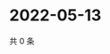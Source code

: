 # 2022-05-13

共 0 条

<!-- BEGIN WEIBO -->
<!-- 最后更新时间 Fri May 13 2022 12:49:27 GMT+0800 (China Standard Time) -->

<!-- END WEIBO -->
